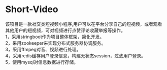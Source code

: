 # Short-Video
该项目是一款社交类短视频小程序,用户可以在平台分享自己的短视频，或者观看其他用户的短视频，可对视频进行点赞评论收藏举报等操作。 </br>
1，采用stringboot作为项目整体框架，简化开发。 </br>
2，采用zookeeper来实现分布式服务器协调服务。 </br>
3，采用ffmpeg对音、视频进行处理。 </br>
4，采用redis缓存用户登录信息，构建无状态session，过滤用户登录。 </br>
5，使用mysql对信息数据进行存储。
